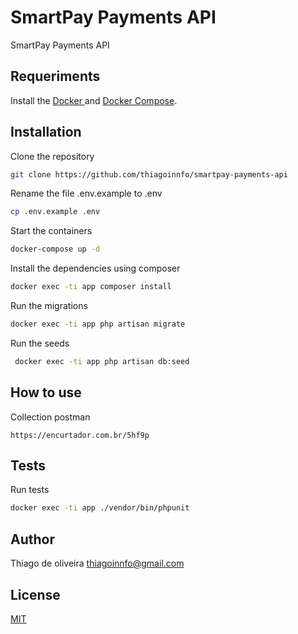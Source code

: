 # SmartPay Payments API

SmartPay Payments API

## Requeriments

Install the [ Docker ](https://docs.docker.com/engine/)
and [ Docker Compose](https://docs.docker.com/compose/).

## Installation

Clone the repository

```bash
git clone https://github.com/thiagoinnfo/smartpay-payments-api
```

Rename the file .env.example to .env

```bash
cp .env.example .env
```

Start the containers

```bash
docker-compose up -d
```
Install the dependencies using composer

```bash
docker exec -ti app composer install
```

Run the migrations

```bash
docker exec -ti app php artisan migrate
```

Run the seeds

```bash
 docker exec -ti app php artisan db:seed
```

## How to use

Collection postman

```
https://encurtador.com.br/5hf9p
```

## Tests

Run tests

```bash
docker exec -ti app ./vendor/bin/phpunit
```

## Author
Thiago de oliveira
thiagoinnfo@gmail.com

## License
[MIT](https://choosealicense.com/licenses/mit/)
